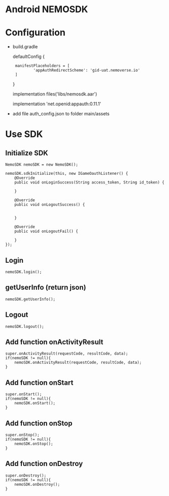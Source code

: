 # Android NEMOSDK

# Configuration

-  build.gradle

	defaultConfig {
        
        manifestPlaceholders = [
                'appAuthRedirectScheme': 'gid-uat.nemoverse.io'
        ]
    }
	
    implementation files('libs/nemosdk.aar')
	
    implementation 'net.openid:appauth:0.11.1'
	
-  add file auth_config.json to folder main/assets


	
# Use SDK

## Initialize SDK 
	
	NemoSDK nemoSDK = new NemoSDK();

	nemoSDK.sdkInitialize(this, new IGameOauthListener() {
		@Override
		public void onLoginSuccess(String access_token, String id_token) {

		}

		@Override
		public void onLogoutSuccess() {

			
		}

		@Override
		public void onLogoutFail() {

		}
	});
	
## Login

	nemoSDK.login();
	
## getUserInfo  (return json)

	nemoSDK.getUserInfo();

## Logout
	
	nemoSDK.logout();
	
## Add function onActivityResult
  
	super.onActivityResult(requestCode, resultCode, data);
	if(nemoSDK != null){
		nemoSDK.onActivityResult(requestCode, resultCode, data);
	}

## Add function onStart
	
	super.onStart();
	if(nemoSDK != null){
		nemoSDK.onStart();
	}

## Add function onStop

	super.onStop();
	if(nemoSDK != null){
		nemoSDK.onStop();
	}

## Add function onDestroy

	super.onDestroy();
	if(nemoSDK != null){
		nemoSDK.onDestroy();
	}
